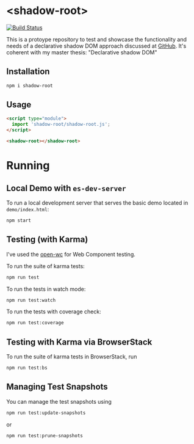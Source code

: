 # \<shadow-root>

[![Build Status](https://travis-ci.com/drdreo/declarative-shadow.svg?branch=master)](https://travis-ci.com/drdreo/declarative-shadow)

This is a protoype repository to test and showcase the functionality and needs of a declarative shadow DOM approach discussed at [GitHub](https://github.com/whatwg/dom/issues/510).
It's coherent with my master thesis: "Declarative shadow DOM"

## Installation
```bash
npm i shadow-root
```

## Usage
```html
<script type="module">
  import 'shadow-root/shadow-root.js';
</script>

<shadow-root></shadow-root>
```

# Running
## Local Demo with `es-dev-server`
To run a local development server that serves the basic demo located in `demo/index.html`:
```bash
npm start
```

## Testing (with Karma)
I've used the [open-wc](https://github.com/open-wc/open-wc) for Web Component testing.

To run the suite of karma tests:
```bash
npm run test
```

To run the tests in watch mode:
```bash
npm run test:watch
```

To run the tests with coverage check:
```bash
npm run test:coverage
```

## Testing with Karma via BrowserStack
To run the suite of karma tests in BrowserStack, run
```bash
npm run test:bs
```

## Managing Test Snapshots
You can manage the test snapshots using
```bash
npm run test:update-snapshots
```
or
```bash
npm run test:prune-snapshots
```
